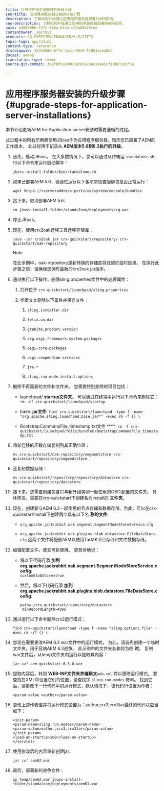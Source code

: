 ```yaml
---
title: 应用程序服务器安装的升级步骤
seo-title: 应用程序服务器安装的升级步骤
description: 了解如何升级通过应用程序服务器部署的AEM实例。
seo-description: 了解如何升级通过应用程序服务器部署的AEM实例。
uuid: e4020966-737c-40ea-bfaa-c63ab9a29cee
contentOwner: sarchiz
products: SG_EXPERIENCEMANAGER/6.5/SITES
topic-tags: upgrading
content-type: reference
discoiquuid: 1876d8d6-bffa-4a1c-99c0-f6001acea825
docset: aem65
translation-type: tm+mt
source-git-commit: 38ef8fc8d80009c8ca79aca9e45cf10bd70e1f1e

---
```



# 应用程序服务器安装的升级步骤{#upgrade-steps-for-application-server-installations}

本节介绍更新AEM for Application server安装时需要遵循的过程。

此过程中的所有示例都使用JBoss作为应用程序服务器，暗示您已部署了AEM的工作版本。 此过程用于记录从 **AEM版本5.6到6.3执行的升级**。

1. 首先，启动JBoss。 在大多数情况下，您可以通过从终端运 `standalone.sh` 行以下命令来运行启动脚本：

   ```shell
   jboss-install-folder/bin/standalone.sh
   ```

1. 如果已部署AEM 5.6，请通过运行以下各项来检查捆绑包是否正常运行：

   ```shell
   wget https://<serveraddress:port>/cq/system/console/bundles
   ```

1. 接下来，取消部署AEM 5.6:

   ```shell
   rm jboss-install-folder/standalone/deployments/cq.war
   ```

1. 停止JBoss。

1. 现在，使用crx2oak迁移工具迁移存储库：

   ```shell
   java -jar crx2oak.jar crx-quickstart/repository/ crx-quickstart/oak-repository
   ```

   >[!NOTE]
   >
   >在此示例中，oak-repository是新转换的存储库将驻留的临时目录。 在执行此步骤之前，请确保您拥有最新的crx2oak.jar版本。

1. 通过执行以下操作，删除sling.properties文件中的必要属性：

   1. 打开位于 `crx-quickstart/launchpad/sling.properties`
   1. 步骤文本删除以下属性并保存文件：

      1. `sling.installer.dir`

      1. `felix.cm.dir`

      1. `granite.product.version`

      1. `org.osgi.framework.system.packages`

      1. `osgi-core-packages`

      1. `osgi-compendium-services`

      1. `jre-*`

      1. `sling.run.mode.install.options`

1. 删除不再需要的文件和文件夹。 您需要特别删除的项目包括：

   * launchpad/ **startup文件夹**。 可以通过在终端中运行以下命令来删除它： `rm -rf crx-quickstart/launchpad/startup`

   * base. **jar文件**: `find crx-quickstart/launchpad -type f -name "org.apache.sling.launchpad.base.jar*" -exec rm -f {} \`

   * BootstrapCommandFile_timestamp.txt文件 ****: `rm -f crx-quickstart/launchpad/felix/bundle0/BootstrapCommandFile_timestamp.txt`

1. 将新迁移的区段存储复制到其正确位置：

   ```shell
   mv crx-quickstart/oak-repository/segmentstore crx-quickstart/repository/segmentstore
   ```

1. 还复制数据存储：

   ```shell
   mv crx-quickstart/repository/repository/datastore crx-quickstart/repository/datastore
   ```

1. 接下来，您需要创建包含将与新升级实例一起使用的OSGi配置的文件夹。 具体而言，需要在crx-quickstart下创建名为install的 **文件夹**。

1. 现在，创建要与AEM 6.3一起使用的节点存储和数据存储。为此，可以在crx-quickstart\install下创建两个具有以下名 **称的文件**:

   * `org.apache.jackrabbit.oak.segment.SegmentNodeStoreService.cfg`

   * `org.apache.jackrabbit.oak.plugins.blob.datastore.FileDataStore.cfg`
   这两个文件将配置AEM以使用TarMK节点存储和文件数据存储。

1. 编辑配置文件，使其可供使用。 更具体地说：

   * 将以下代码行添 **加到org.apache.jackrabbit.oak.segment.SegmentNodeStoreService.config**:\
      `customBlobStore=true`

   * 然后，将以下代码行添 **加到org.apache.jackrabbit.oak.plugins.blob.datastore.FileDataStore.config**:

      ```
      path=./crx-quickstart/repository/datastore
       minRecordLength=4096
      ```

1. 通过运行以下命令删除crx2运行模式：

   ```shell
   find crx-quickstart/launchpad -type f -name "sling.options.file" -exec rm -rf {} \
   ```

1. 您现在需要更改AEM 6.3 war文件中的运行模式。 为此，请首先创建一个临时文件夹，用于容纳AEM 6.3战争。 此示例中的文件夹名称将为临 **时**。 复制war文件后，从temp文件夹内运行以提取其内容：

   ```shell
   jar xvf aem-quickstart-6.3.0.war
   ```

1. 提取内容后，转到 **WEB-INF文件夹并编辑文**`web.xml` 件以更改运行模式。 要查找在XML中设置它们的位置，请查找字 `sling.run.modes` 符串。 找到它后，请更改下一行代码中的运行模式，默认情况下，该代码行设置为作者：

   ```shell
   <param-value >author</param-value>
   ```

1. 更改上述作者值并将运行模式设置为：author,crx3,crx3tar最终的代码块应当如下：

   ```
   <init-param>
   <param-name>sling.run.modes</param-name>
   <param-value>author,crx3,crx3tar</param-value>
   </init-param>
   <load-on-startup>100</load-on-startup>
   </servlet>
   ```

1. 使用修改后的内容重新创建jar:

   ```shell
   jar cvf aem62.war
   ```

1. 最后，部署新的战争文件：

   ```shell
   cp temp/aem62.war jboss-install-folder/standalone/deployments/aem61.war
   ```

